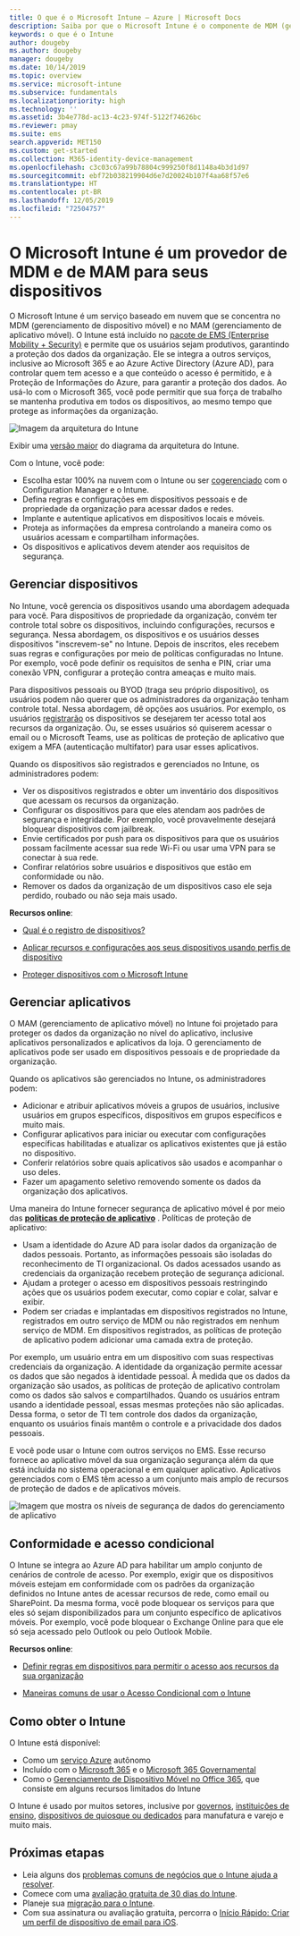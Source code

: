 ```yaml
---
title: O que é o Microsoft Intune – Azure | Microsoft Docs
description: Saiba por que o Microsoft Intune é o componente de MDM (gerenciamento de dispositivo móvel) e de MAM (gerenciamento de aplicativo móvel) da solução Enterprise Mobility + Security e como ele ajuda a proteger os dados da sua empresa.
keywords: o que é o Intune
author: dougeby
ms.author: dougeby
manager: dougeby
ms.date: 10/14/2019
ms.topic: overview
ms.service: microsoft-intune
ms.subservice: fundamentals
ms.localizationpriority: high
ms.technology: ''
ms.assetid: 3b4e778d-ac13-4c23-974f-5122f74626bc
ms.reviewer: pmay
ms.suite: ems
search.appverid: MET150
ms.custom: get-started
ms.collection: M365-identity-device-management
ms.openlocfilehash: c3c03c67a99b78804c999250f8d1148a4b3d1d97
ms.sourcegitcommit: ebf72b038219904d6e7d20024b107f4aa68f57e6
ms.translationtype: HT
ms.contentlocale: pt-BR
ms.lasthandoff: 12/05/2019
ms.locfileid: "72504757"
---
```

# <a name="microsoft-intune-is-an-mdm-and-mam-provider-for-your-devices"></a>O Microsoft Intune é um provedor de MDM e de MAM para seus dispositivos

O Microsoft Intune é um serviço baseado em nuvem que se concentra no MDM (gerenciamento de dispositivo móvel) e no MAM (gerenciamento de aplicativo móvel). O Intune está incluído no [pacote de EMS (Enterprise Mobility + Security)](https://www.microsoft.com/microsoft-365/enterprise-mobility-security) e permite que os usuários sejam produtivos, garantindo a proteção dos dados da organização. Ele se integra a outros serviços, inclusive ao Microsoft 365 e ao Azure Active Directory (Azure AD), para controlar quem tem acesso e a que conteúdo o acesso é permitido, e à Proteção de Informações do Azure, para garantir a proteção dos dados. Ao usá-lo com o Microsoft 365, você pode permitir que sua força de trabalho se mantenha produtiva em todos os dispositivos, ao mesmo tempo que protege as informações da organização.

![Imagem da arquitetura do Intune](./media/what-is-intune/intunearch_sm.png)

Exibir uma [versão maior](./media/what-is-intune/intunearchitecture.svg) do diagrama da arquitetura do Intune.

Com o Intune, você pode:

- Escolha estar 100% na nuvem com o Intune ou ser [cogerenciado](https://docs.microsoft.com/sccm/comanage/overview) com o Configuration Manager e o Intune.
- Defina regras e configurações em dispositivos pessoais e de propriedade da organização para acessar dados e redes.
- Implante e autentique aplicativos em dispositivos locais e móveis.
- Proteja as informações da empresa controlando a maneira como os usuários acessam e compartilham informações.
- Os dispositivos e aplicativos devem atender aos requisitos de segurança.

## <a name="manage-devices"></a>Gerenciar dispositivos

No Intune, você gerencia os dispositivos usando uma abordagem adequada para você. Para dispositivos de propriedade da organização, convém ter controle total sobre os dispositivos, incluindo configurações, recursos e segurança. Nessa abordagem, os dispositivos e os usuários desses dispositivos "inscrevem-se" no Intune. Depois de inscritos, eles recebem suas regras e configurações por meio de políticas configuradas no Intune. Por exemplo, você pode definir os requisitos de senha e PIN, criar uma conexão VPN, configurar a proteção contra ameaças e muito mais.

Para dispositivos pessoais ou BYOD (traga seu próprio dispositivo), os usuários podem não querer que os administradores da organização tenham controle total. Nessa abordagem, dê opções aos usuários. Por exemplo, os usuários [registrarão](../enrollment/device-enrollment.md) os dispositivos se desejarem ter acesso total aos recursos da organização. Ou, se esses usuários só quiserem acessar o email ou o Microsoft Teams, use as políticas de proteção de aplicativo que exigem a MFA (autenticação multifator) para usar esses aplicativos.

Quando os dispositivos são registrados e gerenciados no Intune, os administradores podem:

- Ver os dispositivos registrados e obter um inventário dos dispositivos que acessam os recursos da organização.
- Configurar os dispositivos para que eles atendam aos padrões de segurança e integridade. Por exemplo, você provavelmente desejará bloquear dispositivos com jailbreak.
- Envie certificados por push para os dispositivos para que os usuários possam facilmente acessar sua rede Wi-Fi ou usar uma VPN para se conectar à sua rede.
- Confirar relatórios sobre usuários e dispositivos que estão em conformidade ou não.
- Remover os dados da organização de um dispositivos caso ele seja perdido, roubado ou não seja mais usado.

**Recursos online**:

- [Qual é o registro de dispositivos?](../enrollment/device-enrollment.md)

- [Aplicar recursos e configurações aos seus dispositivos usando perfis de dispositivo](../configuration/device-profiles.md)

- [Proteger dispositivos com o Microsoft Intune](../protect/device-protect.md)

## <a name="manage-apps"></a>Gerenciar aplicativos

O MAM (gerenciamento de aplicativo móvel) no Intune foi projetado para proteger os dados da organização no nível do aplicativo, inclusive aplicativos personalizados e aplicativos da loja. O gerenciamento de aplicativos pode ser usado em dispositivos pessoais e de propriedade da organização.

Quando os aplicativos são gerenciados no Intune, os administradores podem:

- Adicionar e atribuir aplicativos móveis a grupos de usuários, inclusive usuários em grupos específicos, dispositivos em grupos específicos e muito mais.
- Configurar aplicativos para iniciar ou executar com configurações específicas habilitadas e atualizar os aplicativos existentes que já estão no dispositivo.
- Conferir relatórios sobre quais aplicativos são usados e acompanhar o uso deles.
- Fazer um apagamento seletivo removendo somente os dados da organização dos aplicativos.

Uma maneira do Intune fornecer segurança de aplicativo móvel é por meio das **[políticas de proteção de aplicativo](../apps/app-protection-policy.md)** . Políticas de proteção de aplicativo:

- Usam a identidade do Azure AD para isolar dados da organização de dados pessoais. Portanto, as informações pessoais são isoladas do reconhecimento de TI organizacional. Os dados acessados usando as credenciais da organização recebem proteção de segurança adicional.
- Ajudam a proteger o acesso em dispositivos pessoais restringindo ações que os usuários podem executar, como copiar e colar, salvar e exibir.
- Podem ser criadas e implantadas em dispositivos registrados no Intune, registrados em outro serviço de MDM ou não registrados em nenhum serviço de MDM. Em dispositivos registrados, as políticas de proteção de aplicativo podem adicionar uma camada extra de proteção.

Por exemplo, um usuário entra em um dispositivo com suas respectivas credenciais da organização. A identidade da organização permite acessar os dados que são negados à identidade pessoal. À medida que os dados da organização são usados, as políticas de proteção de aplicativo controlam como os dados são salvos e compartilhados. Quando os usuários entram usando a identidade pessoal, essas mesmas proteções não são aplicadas. Dessa forma, o setor de TI tem controle dos dados da organização, enquanto os usuários finais mantêm o controle e a privacidade dos dados pessoais.

E você pode usar o Intune com outros serviços no EMS. Esse recurso fornece ao aplicativo móvel da sua organização segurança além da que está incluída no sistema operacional e em qualquer aplicativo. Aplicativos gerenciados com o EMS têm acesso a um conjunto mais amplo de recursos de proteção de dados e de aplicativos móveis.

![Imagem que mostra os níveis de segurança de dados do gerenciamento de aplicativo](./media/what-is-intune/managing-mobile-apps.png)

## <a name="compliance-and-conditional-access"></a>Conformidade e acesso condicional

O Intune se integra ao Azure AD para habilitar um amplo conjunto de cenários de controle de acesso. Por exemplo, exigir que os dispositivos móveis estejam em conformidade com os padrões da organização definidos no Intune antes de acessar recursos de rede, como email ou SharePoint. Da mesma forma, você pode bloquear os serviços para que eles só sejam disponibilizados para um conjunto específico de aplicativos móveis. Por exemplo, você pode bloquear o Exchange Online para que ele só seja acessado pelo Outlook ou pelo Outlook Mobile.

**Recursos online**:

- [Definir regras em dispositivos para permitir o acesso aos recursos da sua organização](../protect/device-compliance-get-started.md)

- [Maneiras comuns de usar o Acesso Condicional com o Intune](../protect/conditional-access-intune-common-ways-use.md)

## <a name="how-to-get-intune"></a>Como obter o Intune

O Intune está disponível:

- Como um [serviço Azure](https://go.microsoft.com/fwlink/?linkid=2090973) autônomo
- Incluído com o [Microsoft 365](https://www.microsoft.com/microsoft-365/enterprise-mobility-security/microsoft-intune) e o [Microsoft 365 Governamental](https://www.microsoft.com/microsoft-365/government)
- Como o [Gerenciamento de Dispositivo Móvel no Office 365](https://support.office.com/article/choose-between-mdm-for-office-365-and-microsoft-intune-c93d9ab9-efb2-4349-9b93-30c30562ee22), que consiste em alguns recursos limitados do Intune

O Intune é usado por muitos setores, inclusive por [governos](https://docs.microsoft.com/enterprise-mobility-security/solutions/ems-govt-service-description), [instituições de ensino](https://www.microsoft.com/en-us/education/intune), [dispositivos de quiosque ou dedicados](../configuration/kiosk-settings.md) para manufatura e varejo e muito mais.

## <a name="next-steps"></a>Próximas etapas

- Leia alguns dos [problemas comuns de negócios que o Intune ajuda a resolver](https://docs.microsoft.com/intune/common-scenarios).
- Comece com uma [avaliação gratuita de 30 dias do Intune](free-trial-sign-up.md).
- Planeje sua [migração para o Intune](migration-guide.md).
- Com sua assinatura ou avaliação gratuita, percorra o [Início Rápido: Criar um perfil de dispositivo de email para iOS](../configuration/quickstart-email-profile.md).
